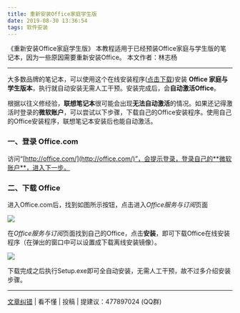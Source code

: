 ```yaml
---
title: 重新安装Office家庭学生版
date: 2019-08-30 13:36:54
tags: 软件安装
---
```

《重新安装Office家庭学生版》
本教程适用于已经预装Office家庭与学生版的笔记本，因为一些原因需要重新安装Office。
本文作者：林志杨
<!--more-->
<hr>

大多数品牌的笔记本，可以使用这个在线安装程序([点击下载](http://pan-yz.chaoxing.com/share/info/d2b021f9f32dd09a))安装 **Office 家庭与学生版本**，执行就自动安装无需人工干预。安装完成后，会**自动激活Office**。

根据以往义修经验，**联想笔记本**很可能会出现**无法自动激活**的情况。如果还记得激活时登录的**微软账户**，可以尝试以下步骤，下载自己的Office安装程序。使用自己的Office安装程序，联想笔记本安装后也能自动激活。


### 一、登录 Office.com
访问“[http://office.com/](http://office.com/)”，会提示登录，登录自己的**微软账户**，进入下一步。

### 二、下载 Office
进入Office.com后，找到如图所示按钮，点击进入*Office服务与订阅*页面

![](./获取Office.png)

在*Office服务与订阅*页面找到自己的Office，点击**安装**，即可下载Office在线安装程序（在弹出的窗口中可以设置成下载离线安装镜像）。

![](./下载Office.png)

下载完成之后执行Setup.exe即可全自动安装，无需人工干预，故不过多介绍安装步骤。

<hr>

[文章纠错](https://github.com/cqjtu-acm/article/issues) | 看不懂 | 投稿 | 提建议：477897024 (QQ群)


